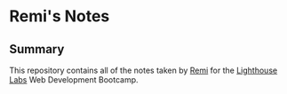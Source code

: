 # Remi's Notes
## Summary
This repository contains all of the notes taken by [Remi](URLhttps://github.com/RemiBorris) for the [Lighthouse Labs](https://www.lighthouselabs.ca/) Web Development Bootcamp.